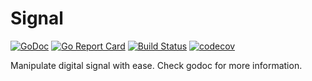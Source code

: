 # Signal

[![GoDoc](https://godoc.org/pipelined.dev/signal?status.svg)](https://godoc.org/pipelined.dev/signal)
[![Go Report Card](https://goreportcard.com/badge/pipelined.dev/signal)](https://goreportcard.com/report/pipelined.dev/signal)
[![Build Status](https://travis-ci.org/pipelined/signal.svg?branch=master)](https://travis-ci.org/pipelined/signal)
[![codecov](https://codecov.io/gh/pipelined/signal/branch/master/graph/badge.svg)](https://codecov.io/gh/pipelined/signal)

Manipulate digital signal with ease. Check godoc for more information.